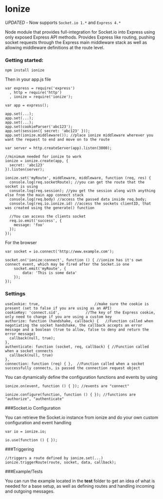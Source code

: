 Ionize
======

*UPDATED* - Now supports ```Socket.io 1.*``` and ```Express 4.*``` 

Node module that provides full-integration for Socket.io into Express using only exposed Express API methods. Provides Express like routing, pushing socket requests through the Express main middleware stack as well as allowing middleware definitions at the route level.

### Getting started:

```
npm install ionize
```

Then in your app.js file

```
var express = require('express')
  , http = require('http')
  , ionize = require('ionize');
  
var app = express();
  
app.set(...);
app.set(...);
app.set(...);
app.set(cookieParser('abc123');
app.set(session({ secret: 'abc123' }));
app.set(ionize.middleware()); //place ionize middleware wherever you want the request to end and move on to the route

var server = http.createServer(app).listen(3000);

//minimum needed for ionize to work
ionize = ionize.create(app, {
  secret: 'abc123' 
}).listen(server);

ionize.set('myRoute', middleware, middleware, function (req, res) {
  console.log(req.socketRoute); //you can get the route that the socket is using 
  console.log(req.session); //you get the session along with anything else from the main app connect stack
  console.log(req.body) //access the passed data inside req.body;
  console.log(req.io.ionize.id) //access the sockets clientID, that was created using the generate() function
  
  //You can access the clients socket
  req.io.emit('success', {
    message: 'foo'
  });
});

```

For the browser

```
var socket = io.connect('http://www.example.com');

socket.on('ionize:connect', function () { //ionize has it's own connect event, which may be fired after the Socket.io one
	socket.emit('myRoute', {
		data: 'This is some data'
	});
});
```

### Settings

```
useCookie: true,		                 //make sure the cookie is present (set to false if you are using as an API)
cookieKey: 'connect.sid',            //The key of the Express cookie, only need to change if you are using a custom key
authorize: function (handshake, callback) {   //Function called when negotiating the socket handshake, the callback accepts an error message and a boolean (true to allow, false to deny and return the error message)
  callback(null, true);
},
authenticate: function (socket, req, callback) { //Function called when a socket connects
  callback(null, true)
},
connection: function (req) { },  //Function called when a socket successfully connects, is passed the connection request object
```

You can dynamically define the configuration functions and events by using
```
ionize.on(event, function () { }); //events are "connect"
```
```
ionize.configure(function, function () { }); //functions are "authorize", "authenticate"
```

###Socket.io Configuration

You can retrieve the Socket.io instance from ionize and do your own custom configuration and event handling
```
var io = ionize.io;

io.use(function () { });
```

###Triggering
```
//triggers a route defined by ionize.set(...)
ionize.triggerRoute(route, socket, data, callback);
```

###Example/Tests

You can run the example located in the **test** folder to get an idea of what is needed for a base setup, as well as defining routes and handling incoming and outgoing messages.
